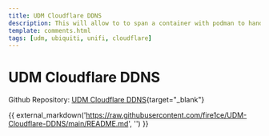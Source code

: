 ```yaml
---
title: UDM Cloudflare DDNS
description: This will allow to to span a container with podman to handle DDNS updates for main internet IP address.
template: comments.html
tags: [udm, ubiquiti, unifi, cloudflare]
---
```


# UDM Cloudflare DDNS

Github Repository: [UDM Cloudflare DDNS][udm-cloudflare-ddns-url]{target="\_blank"}

{{ external_markdown('https://raw.githubusercontent.com/fire1ce/UDM-Cloudflare-DDNS/main/README.md', '') }}

<!-- appendices -->

<!-- urls -->

[udm-cloudflare-ddns-url]: https://github.com/fire1ce/UDM-Cloudflare-DDNS 'Github Repository'

<!-- images -->

<!--css-->

<!-- end appendices -->
